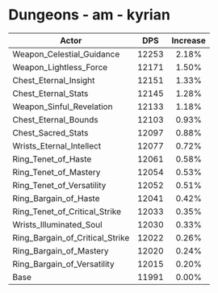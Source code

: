 # Dungeons - am - kyrian
| Actor | DPS | Increase |
|---|:---:|:---:|
|Weapon_Celestial_Guidance|12253|2.18%|
|Weapon_Lightless_Force|12171|1.50%|
|Chest_Eternal_Insight|12151|1.33%|
|Chest_Eternal_Stats|12145|1.28%|
|Weapon_Sinful_Revelation|12133|1.18%|
|Chest_Eternal_Bounds|12103|0.93%|
|Chest_Sacred_Stats|12097|0.88%|
|Wrists_Eternal_Intellect|12077|0.72%|
|Ring_Tenet_of_Haste|12061|0.58%|
|Ring_Tenet_of_Mastery|12054|0.53%|
|Ring_Tenet_of_Versatility|12052|0.51%|
|Ring_Bargain_of_Haste|12041|0.42%|
|Ring_Tenet_of_Critical_Strike|12033|0.35%|
|Wrists_Illuminated_Soul|12030|0.33%|
|Ring_Bargain_of_Critical_Strike|12022|0.26%|
|Ring_Bargain_of_Mastery|12020|0.24%|
|Ring_Bargain_of_Versatility|12015|0.20%|
|Base|11991|0.00%|
